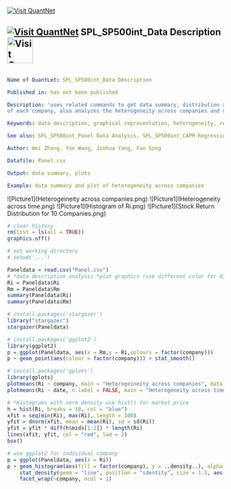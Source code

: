[<img src="https://github.com/QuantLet/Styleguide-and-Validation-procedure/blob/master/pictures/banner.png" alt="Visit QuantNet">](http://quantlet.de/index.php?p=info)

## [<img src="https://github.com/QuantLet/Styleguide-and-Validation-procedure/blob/master/pictures/qloqo.png" alt="Visit QuantNet">](http://quantlet.de/) **SPL_SP500int_Data Description** [<img src="https://github.com/QuantLet/Styleguide-and-Validation-procedure/blob/master/pictures/QN2.png" width="60" alt="Visit QuantNet 2.0">](http://quantlet.de/d3/ia)

```yaml

Name of QuantLet: SPL_SP500int_Data Description

Published in: has not been published

Description: 'uses related commands to get data summary, distribution and variances for data 
of each company, also analyzes the heterogeneity across companies and over time.'

Keywords: data description, graphical representation, heterogeneity, return, plot

See also: SPL_SP500int_Panel Data Analysis, SPL_SP500int_CAPM Regression

Author: Wei Zhang, Yue Wang, Jinhua Yang, Fan Song

Datafile: Panel.csv

Output: data summary, plots

Example: data summary and plot of heterogeneity across companies

```

![Picture1](Heterogeineity across companies.png)
![Picture1](Heterogeneity across time.png)
![Picture1](Histogram of Ri.png)
![Picture1](Stock Return Distribution for 10 Companies.png)

```r
# clear history
rm(list = ls(all = TRUE))
graphics.off()

# set working directory 
# setwd('...')

Paneldata = read.csv("Panel.csv")
# *data description analysis *plot graphics (use different color for different companies)
Ri = Paneldata$Ri
Rm = Paneldata$Rm
summary(Paneldata$Ri)
summary(Paneldata$Rm)

# install.packages('stargazer')
library("stargazer")
stargazer(Paneldata)

# install.packages('ggplot2')
library(ggplot2)
p = ggplot(Paneldata, aes(x = Rm,y = Ri,colours = factor(company)))
p + geom_point(aes(colour = factor(company))) + stat_smooth()

# install.packages('gplots')
library(gplots)
plotmeans(Ri ~ company, main = "Heterogeineity across companies", data = Paneldata)
plotmeans(Ri ~ date, n.label = FALSE, main = "Heterogeneity across time", data = Paneldata)

# *Histograms with norm density use hist() for market price
h = hist(Ri, breaks = 10, col = "blue")
xfit = seq(min(Ri), max(Ri), length = 100)
yfit = dnorm(xfit, mean = mean(Ri), sd = sd(Ri))
yfit = yfit * diff(h$mids[1:2]) * length(Ri)
lines(xfit, yfit, col = "red", lwd = 2)
box()

# use ggplot2 for individual company
p = ggplot(Paneldata, aes(x = Ri))
p + geom_histogram(aes(fill = factor(company), y = ..density..), alpha = 0.3, colour = "blue") + 
    stat_density(geom = "line", position = "identity", size = 1.5, aes(colour = factor(company))) + 
    facet_wrap(~company, ncol = 1)
```
